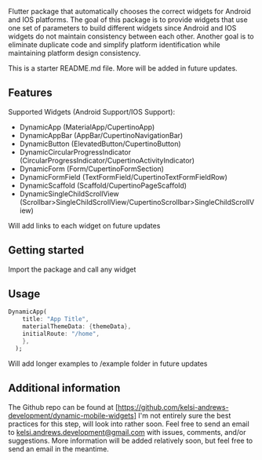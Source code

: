 Flutter package that automatically chooses the correct widgets for Android and IOS platforms.
The goal of this package is to provide widgets that use one set of parameters to build different 
widgets since Android and IOS widgets do not maintain consistency between each other. Another goal 
is to eliminate duplicate code and simplify platform identification while maintaining platform 
design consistency.

This is a starter README.md file. More will be added in future updates.

## Features

Supported Widgets (Android Support/IOS Support):
* DynamicApp (MaterialApp/CupertinoApp)
* DynamicAppBar (AppBar/CupertinoNavigationBar)
* DynamicButton (ElevatedButton/CupertinoButton)
* DynamicCircularProgressIndicator (CircularProgressIndicator/CupertinoActivityIndicator)
* DynamicForm (Form/CupertinoFormSection)
* DynamicFormField (TextFormField/CupertinoTextFormFieldRow)
* DynamicScaffold (Scaffold/CupertinoPageScaffold)
* DynamicSingleChildScrollView (Scrollbar>SingleChildScrollView/CupertinoScrollbar>SingleChildScrollView)

Will add links to each widget on future updates

## Getting started

Import the package and call any widget

## Usage

```dart
DynamicApp(
    title: "App Title",
    materialThemeData: {themeData},
    initialRoute: "/home",
    },
  );
```

Will add longer examples to /example folder in future updates

## Additional information

The Github repo can be found at [https://github.com/kelsi-andrews-development/dynamic-mobile-widgets] 
I'm not entirely sure the best practices for this step, will look into rather soon.
Feel free to send an email to kelsi.andrews.development@gmail.com with issues, comments, and/or suggestions.
More information will be added relatively soon, but feel free to send an email in the meantime.
